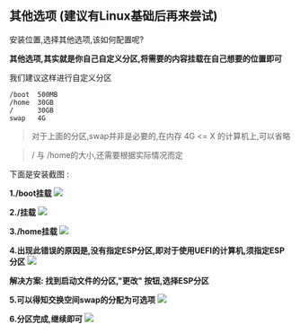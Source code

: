 ## 其他选项 (建议有Linux基础后再来尝试)

安装位置,选择其他选项,该如何配置呢?

**其他选项,其实就是你自己自定义分区,将需要的内容挂载在自己想要的位置即可**

我们建议这样进行自定义分区

```
/boot  500MB
/home  30GB
/      30GB
swap   4G
```

> 对于上面的分区,swap并非是必要的,在内存 4G <= X 的计算机上,可以省略

> / 与 /home的大小,还需要根据实际情况而定

下面是安装截图 :

**1./boot挂载**
![](http://oww4cv296.bkt.clouddn.com/VirtualBox_Ubuntu1604_20_12_2017_22_45_06.png)

**2./挂载**
![](http://oww4cv296.bkt.clouddn.com/VirtualBox_Ubuntu1604_20_12_2017_22_45_31.png)

**3./home挂载**
![](http://oww4cv296.bkt.clouddn.com/VirtualBox_Ubuntu1604_20_12_2017_22_45_58.png)

**4.出现此错误的原因是,没有指定ESP分区,即对于使用UEFI的计算机,须指定ESP分区**
![](http://oww4cv296.bkt.clouddn.com/VirtualBox_Ubuntu1604_20_12_2017_22_46_21.png)

**解决方案: 找到启动文件的分区,"更改" 按钮,选择ESP分区**

**5.可以得知交换空间swap的分配为可选项**
![](http://oww4cv296.bkt.clouddn.com/VirtualBox_Ubuntu1604_20_12_2017_22_48_10.png)

**6.分区完成,继续即可**
![](http://oww4cv296.bkt.clouddn.com/VirtualBox_Ubuntu1604_20_12_2017_22_48_24.png)
